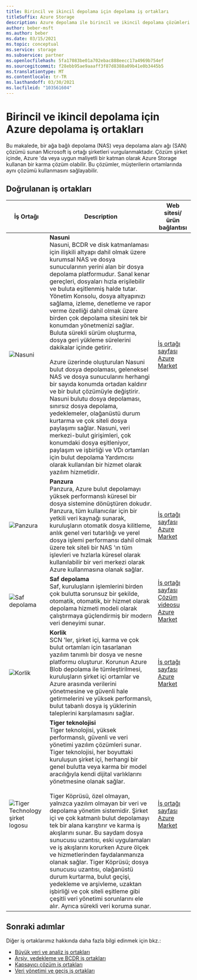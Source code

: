 ```yaml
---
title: Birincil ve ikincil depolama için depolama iş ortakları
titleSuffix: Azure Storage
description: Azure depolama ile birincil ve ikincil depolama çözümleri için müşteri çözümleri oluşturan Microsoft iş ortakları
author: beber-msft
ms.author: beber
ms.date: 03/15/2021
ms.topic: conceptual
ms.service: storage
ms.subservice: partner
ms.openlocfilehash: 5fa17083be01a702ebac888eecc17a4969b754ef
ms.sourcegitcommit: f28ebb95ae9aaaff3f87d8388a09b41e0b3445b5
ms.translationtype: MT
ms.contentlocale: tr-TR
ms.lasthandoff: 03/30/2021
ms.locfileid: "103561604"
---
```

# <a name="azure-storage-partners-for-primary-and-secondary-storage"></a>Birincil ve ikincil depolama için Azure depolama iş ortakları

Bu makalede, bir ağa bağlı depolama (NAS) veya depolama alanı ağı (SAN) çözümü sunan Microsoft iş ortağı şirketleri vurgulanmaktadır. Çözüm şirket içinde, Azure 'da veya uygun maliyetli bir katman olarak Azure Storage kullanan bir karma çözüm olabilir. Bu çözümler, müşterilerin ortamlarında aynı çözümü kullanmasını sağlayabilir.

## <a name="verified-partners"></a>Doğrulanan iş ortakları

| İş Ortağı | Description | Web sitesi/ürün bağlantısı |
| ------- | ----------- | -------------------- |
| ![Nasuni](./media/nasuni-logo.png) |**Nasuni**<br>Nasuni, BCDR ve disk katmanlaması için ilişkili altyapı dahil olmak üzere kurumsal NAS ve dosya sunucularının yerini alan bir dosya depolama platformudur. Sanal kenar gereçleri, dosyaları hızla erişilebilir ve buluta eşitlenmiş halde tutar. Yönetim Konsolu, dosya altyapınızı sağlama, izleme, denetleme ve rapor verme özelliği dahil olmak üzere birden çok depolama sitesini tek bir konumdan yönetmenizi sağlar. Buluta sürekli sürüm oluşturma, dosya geri yükleme sürelerini dakikalar içinde getirir.<br><br>Azure üzerinde oluşturulan Nasuni bulut dosya depolaması, geleneksel NAS ve dosya sunucularını herhangi bir sayıda konumda ortadan kaldırır ve bir bulut çözümüyle değiştirir. Nasuni bulutu dosya depolaması, sınırsız dosya depolama, yedeklemeler, olağanüstü durum kurtarma ve çok siteli dosya paylaşımı sağlar. Nasuni, veri merkezi-bulut girişimleri, çok konumdaki dosya eşitleniyor, paylaşım ve işbirliği ve VDı ortamları için bulut depolama Yardımcısı olarak kullanılan bir hizmet olarak yazılım hizmetidir.|[İş ortağı sayfası](https://www.nasuni.com/partner/microsoft/)<br>[Azure Market](https://azuremarketplace.microsoft.com/marketplace/apps/nasunicorporation.nasuni)|
| ![Panzura](./media/panzura-logo.png) |**Panzura**<br>Panzura, Azure bulut depolamayı yüksek performanslı küresel bir dosya sistemine dönüştüren dokudır. Panzura, tüm kullanıcılar için bir yetkili veri kaynağı sunarak, kuruluşların otomatik dosya kilitleme, anlık genel veri tutarlılığı ve yerel dosya işlemi performansı dahil olmak üzere tek siteli bir NAS 'ın tüm işlevleri ve hızlarla küresel olarak kullanılabilir bir veri merkezi olarak Azure kullanmasına olanak sağlar. |[İş ortağı sayfası](https://panzura.com/partners/microsoft-azure/)<br>[Azure Market](https://azuremarketplace.microsoft.com/marketplace/apps/panzura-file-system.panzura-freedom-filer)|
| ![Saf depolama](./media/pure-logo.png) |**Saf depolama**<br>Saf, kuruluşların işlemlerini birden çok bulutta sorunsuz bir şekilde, otomatik, otomatik, bir hizmet olarak depolama hizmeti modeli olarak çalıştırmaya güçlendirmiş bir modern veri deneyimi sunar.|[İş ortağı sayfası](https://www.purestorage.com/company/technology-partners/microsoft.html)<br>[Çözüm videosu](https://azure.microsoft.com/resources/videos/pure-storage-overview)<br>[Azure Market](https://azuremarketplace.microsoft.com/marketplace/apps/purestoragemarketplaceadmin.cbs_license_offer)|
| ![Korlik](./media/scality-logo.png) |**Korlik**<br>SCN 'ler, şirket içi, karma ve çok bulut ortamları için tasarlanan yazılım tanımlı bir dosya ve nesne platformu oluşturur. Korunun Azure Blob depolama ile tümleştirilmesi, kuruluşların şirket içi ortamlar ve Azure arasında verilerini yönetmesine ve güvenli hale getirmelerini ve yüksek performanslı, bulut tabanlı dosya iş yüklerinin taleplerini karşılamasını sağlar. |[İş ortağı sayfası](https://www.scality.com/partners/azure/)<br>[Azure Market](https://azuremarketplace.microsoft.com/marketplace/apps/scality.scalityconnecthourly?tab=Overview)|
| ![Tiger Technology şirket logosu](./media/tiger-logo.png) |**Tiger teknolojisi**<br>Tiger teknolojisi, yüksek performanslı, güvenli ve veri yönetimi yazılım çözümleri sunar. Tiger teknolojisi, her boyuttaki kuruluşun şirket içi, herhangi bir genel bulutta veya karma bir model aracılığıyla kendi dijital varlıklarını yönetmesine olanak sağlar. <br><br> Tiger Köprüsü, özel olmayan, yalnızca yazılım olmayan bir veri ve depolama yönetim sistemidir. Şirket içi ve çok katmanlı bulut depolamayı tek bir alana karıştırır ve karma iş akışlarını sunar. Bu saydam dosya sunucusu uzantısı, eski uygulamaları ve iş akışlarını korurken Azure ölçek ve hizmetlerinden faydalanmanıza olanak sağlar. Tiger Köprüsü; dosya sunucusu uzantısı, olağanüstü durum kurtarma, bulut geçişi, yedekleme ve arşivleme, uzaktan işbirliği ve çok siteli eşitleme gibi çeşitli veri yönetimi sorunlarını ele alır. Ayrıca sürekli veri koruma sunar. |[İş ortağı sayfası](https://www.tiger-technology.com/partners/microsoft-azure/)<br>[Azure Market](https://azuremarketplace.microsoft.com/marketplace/apps/tiger-technology.tigerbridge_vm)|

## <a name="next-steps"></a>Sonraki adımlar

Diğer iş ortaklarımız hakkında daha fazla bilgi edinmek için bkz.:

- [Büyük veri ve analiz iş ortakları](..\analytics\partner-overview.md)
- [Arşiv, yedekleme ve BCDR iş ortakları](..\backup-archive-disaster-recovery\partner-overview.md)
- [Kapsayıcı çözüm iş ortakları](..\container-solutions\partner-overview.md)
- [Veri yönetimi ve geçiş iş ortakları](..\data-management\partner-overview.md)